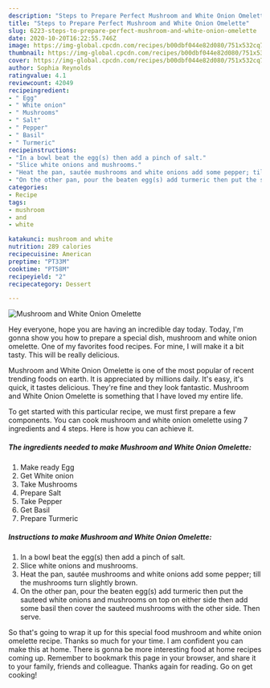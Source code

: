 ```yaml
---
description: "Steps to Prepare Perfect Mushroom and White Onion Omelette"
title: "Steps to Prepare Perfect Mushroom and White Onion Omelette"
slug: 6223-steps-to-prepare-perfect-mushroom-and-white-onion-omelette
date: 2020-10-20T16:22:55.746Z
image: https://img-global.cpcdn.com/recipes/b00dbf044e82d080/751x532cq70/mushroom-and-white-onion-omelette-recipe-main-photo.jpg
thumbnail: https://img-global.cpcdn.com/recipes/b00dbf044e82d080/751x532cq70/mushroom-and-white-onion-omelette-recipe-main-photo.jpg
cover: https://img-global.cpcdn.com/recipes/b00dbf044e82d080/751x532cq70/mushroom-and-white-onion-omelette-recipe-main-photo.jpg
author: Sophia Reynolds
ratingvalue: 4.1
reviewcount: 42049
recipeingredient:
- " Egg"
- " White onion"
- " Mushrooms"
- " Salt"
- " Pepper"
- " Basil"
- " Turmeric"
recipeinstructions:
- "In a bowl beat the egg(s) then add a pinch of salt."
- "Slice white onions and mushrooms."
- "Heat the pan, sautée mushrooms and white onions add some pepper; till the mushrooms turn slightly brown."
- "On the other pan, pour the beaten egg(s) add turmeric then put the sauteed white onions and mushrooms on top on either side then add some basil then cover the sauteed mushrooms with the other side. Then serve."
categories:
- Recipe
tags:
- mushroom
- and
- white

katakunci: mushroom and white 
nutrition: 289 calories
recipecuisine: American
preptime: "PT33M"
cooktime: "PT58M"
recipeyield: "2"
recipecategory: Dessert

---
```



![Mushroom and White Onion Omelette](https://img-global.cpcdn.com/recipes/b00dbf044e82d080/751x532cq70/mushroom-and-white-onion-omelette-recipe-main-photo.jpg)

Hey everyone, hope you are having an incredible day today. Today, I'm gonna show you how to prepare a special dish, mushroom and white onion omelette. One of my favorites food recipes. For mine, I will make it a bit tasty. This will be really delicious.

Mushroom and White Onion Omelette is one of the most popular of recent trending foods on earth. It is appreciated by millions daily. It's easy, it's quick, it tastes delicious. They're fine and they look fantastic. Mushroom and White Onion Omelette is something that I have loved my entire life.




To get started with this particular recipe, we must first prepare a few components. You can cook mushroom and white onion omelette using 7 ingredients and 4 steps. Here is how you can achieve it.

<!--inarticleads1-->

##### The ingredients needed to make Mushroom and White Onion Omelette:

1. Make ready  Egg
1. Get  White onion
1. Take  Mushrooms
1. Prepare  Salt
1. Take  Pepper
1. Get  Basil
1. Prepare  Turmeric




<!--inarticleads2-->

##### Instructions to make Mushroom and White Onion Omelette:

1. In a bowl beat the egg(s) then add a pinch of salt.
1. Slice white onions and mushrooms.
1. Heat the pan, sautée mushrooms and white onions add some pepper; till the mushrooms turn slightly brown.
1. On the other pan, pour the beaten egg(s) add turmeric then put the sauteed white onions and mushrooms on top on either side then add some basil then cover the sauteed mushrooms with the other side. Then serve.




So that's going to wrap it up for this special food mushroom and white onion omelette recipe. Thanks so much for your time. I am confident you can make this at home. There is gonna be more interesting food at home recipes coming up. Remember to bookmark this page in your browser, and share it to your family, friends and colleague. Thanks again for reading. Go on get cooking!
